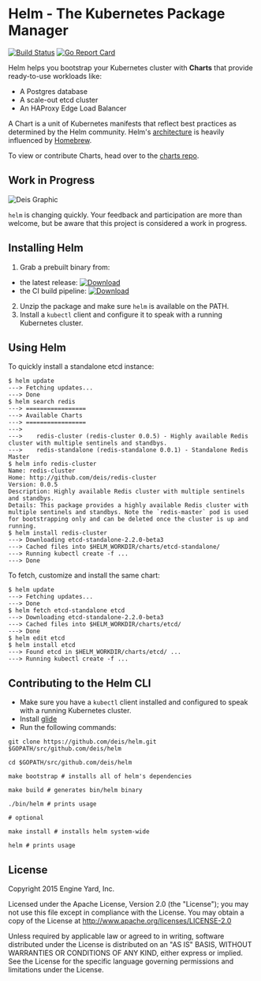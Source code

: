 # Helm - The Kubernetes Package Manager

[![Build Status](https://travis-ci.org/deis/helm.svg?branch=master)](https://travis-ci.org/deis/helm) [![Go Report Card](http://goreportcard.com/badge/deis/helm)](http://goreportcard.com/report/deis/helm)

Helm helps you bootstrap your Kubernetes cluster with **Charts** that provide ready-to-use workloads like:

- A Postgres database
- A scale-out etcd cluster
- An HAProxy Edge Load Balancer

A Chart is a unit of Kubernetes manifests that reflect best practices as determined by the Helm community.  Helm's [architecture](docs/architecture.md) is heavily influenced by [Homebrew](https://github.com/Homebrew/homebrew).

To view or contribute Charts, head over to the [charts
repo](https://github.com/deis/charts).

## Work in Progress

![Deis Graphic](https://s3-us-west-2.amazonaws.com/get-deis/deis-graphic-small.png)

`helm` is changing quickly. Your feedback and participation are more than welcome, but be aware that this project is considered a work in progress.

## Installing Helm

1. Grab a prebuilt binary from:
  - the latest release: [ ![Download](https://api.bintray.com/packages/deis/helm/helm/images/download.svg) ](https://bintray.com/deis/helm/helm/_latestVersion)
  - the CI build pipeline: [ ![Download](https://api.bintray.com/packages/deis/helm-ci/helm/images/download.svg) ](https://bintray.com/deis/helm-ci/helm/_latestVersion)
2. Unzip the package and make sure `helm` is available on the PATH.
3. Install a `kubectl` client and configure it to speak with a running Kubernetes cluster.

## Using Helm

To quickly install a standalone etcd instance:

```
$ helm update
---> Fetching updates...
---> Done
$ helm search redis
---> =================
---> Available Charts
---> =================
--->
---> 	redis-cluster (redis-cluster 0.0.5) - Highly available Redis cluster with multiple sentinels and standbys.
---> 	redis-standalone (redis-standalone 0.0.1) - Standalone Redis Master
$ helm info redis-cluster
Name: redis-cluster
Home: http://github.com/deis/redis-cluster
Version: 0.0.5
Description: Highly available Redis cluster with multiple sentinels and standbys.
Details: This package provides a highly available Redis cluster with multiple sentinels and standbys. Note the `redis-master` pod is used for bootstrapping only and can be deleted once the cluster is up and running.
$ helm install redis-cluster
---> Downloading etcd-standalone-2.2.0-beta3
---> Cached files into $HELM_WORKDIR/charts/etcd-standalone/
---> Running kubectl create -f ...
---> Done
```

To fetch, customize and install the same chart:

```
$ helm update
---> Fetching updates...
---> Done
$ helm fetch etcd-standalone etcd
---> Downloading etcd-standalone-2.2.0-beta3
---> Cached files into $HELM_WORKDIR/charts/etcd/
---> Done
$ helm edit etcd
$ helm install etcd
---> Found etcd in $HELM_WORKDIR/charts/etcd/ ...
---> Running kubectl create -f ...
```

## Contributing to the Helm CLI

- Make sure you have a `kubectl` client installed and configured to speak with a running Kubernetes cluster.
- Install [glide](https://github.com/Masterminds/glide)
- Run the following commands:

```console
git clone https://github.com/deis/helm.git $GOPATH/src/github.com/deis/helm

cd $GOPATH/src/github.com/deis/helm

make bootstrap # installs all of helm's dependencies

make build # generates bin/helm binary

./bin/helm # prints usage

# optional

make install # installs helm system-wide

helm # prints usage

```

## License

Copyright 2015 Engine Yard, Inc.

Licensed under the Apache License, Version 2.0 (the "License"); you may not use this file except in compliance with the License. You may obtain a copy of the License at <http://www.apache.org/licenses/LICENSE-2.0>

Unless required by applicable law or agreed to in writing, software distributed under the License is distributed on an "AS IS" BASIS, WITHOUT WARRANTIES OR CONDITIONS OF ANY KIND, either express or implied. See the License for the specific language governing permissions and limitations under the License.
